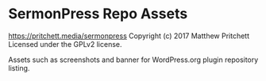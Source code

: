 # SermonPress Repo Assets #
https://pritchett.media/sermonpress
Copyright (c) 2017 Matthew Pritchett
Licensed under the GPLv2 license.

Assets such as screenshots and banner for WordPress.org plugin repository listing.